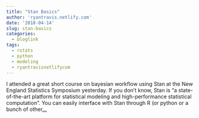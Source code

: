 ```yaml
---
title: "Stan Basics"
author: 'ryantravis.netlify.com'
date: '2018-04-14'
slug: stan-basics
categories:
  - bloglink
tags:
  - rstats
  - python
  - modeling
  - ryantravisnetlifycom
---
```


I attended a great short course on bayesian workflow using Stan at the New England Statistics Symposium yesterday. If you don’t know, Stan is “a state-of-the-art platform for statistical modeling and high-performance statistical computation”. You can easily interface with Stan through R (or python or a bunch of other[... <i class="fas fa-external-link-alt"></i>](http://ryantravis.netlify.com/post/stan-basics/)

